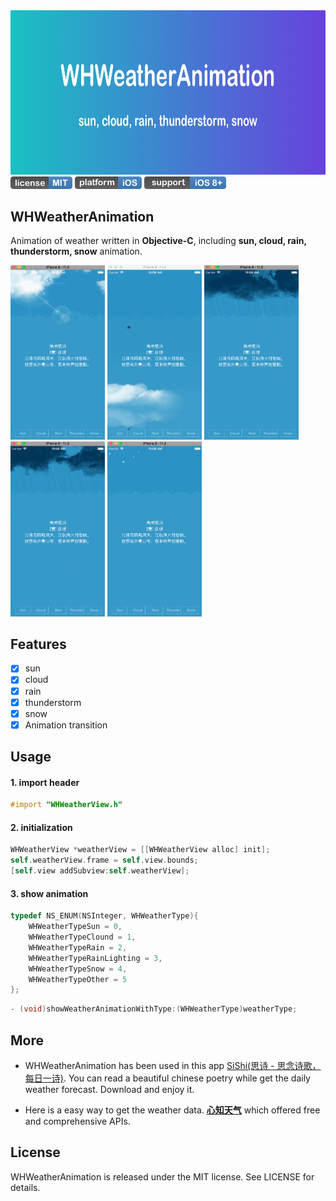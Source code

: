 <img src="./ReadmeResource/introduce.png" width = "750" height = "262.5">
 
<div align="left">
	 <img src="./ReadmeResource/license.png" width = "99" height = "20">
	 <img src="./ReadmeResource/platform.png" width = "107" height = "20">
	 <img src="./ReadmeResource/support.png" width = "131" height = "20">
</div>

## WHWeatherAnimation

Animation of weather written in **Objective-C**, including **sun, cloud, rain, thunderstorm, snow** animation.

<img src="./ReadmeResource/sun.gif" width = "30%">

<img src="./ReadmeResource/cloud.gif" width = "30%">

<img src="./ReadmeResource/rain.gif" width = "30%">

<img src="./ReadmeResource/thunder.gif" width = "30%">

<img src="./ReadmeResource/snow.gif" width = "30%">

## Features

- [x] sun
- [x] cloud
- [x] rain
- [x] thunderstorm
- [x] snow
- [x] Animation transition

## Usage

#### 1. import header

```objective-c
#import "WHWeatherView.h"
```

#### 2. initialization

```objective-c
WHWeatherView *weatherView = [[WHWeatherView alloc] init];
self.weatherView.frame = self.view.bounds;
[self.view addSubview:self.weatherView];
```
#### 3. show animation

```objective-c
typedef NS_ENUM(NSInteger, WHWeatherType){
    WHWeatherTypeSun = 0,
    WHWeatherTypeClound = 1,
    WHWeatherTypeRain = 2,
    WHWeatherTypeRainLighting = 3,
    WHWeatherTypeSnow = 4,
    WHWeatherTypeOther = 5
};
```
```objective-c
- (void)showWeatherAnimationWithType:(WHWeatherType)weatherType;
```

## More

- WHWeatherAnimation has been used in this app [SiShi(思诗 - 思念诗歌，每日一诗)](https://itunes.apple.com/app/id1375960787). You can read a beautiful chinese poetry while get the daily weather forecast. Download and enjoy it.

- Here is a easy way to get the weather data.  **[心知天气](https://www.seniverse.com/)** which offered free and comprehensive APIs.

## License

WHWeatherAnimation is released under the MIT license. See LICENSE for details.

